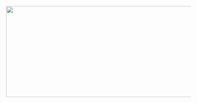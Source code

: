 ###

<img align="center" height="250" width="800" src="https://64.media.tumblr.com/573b688fbac605dde5807bf57b725bd5/tumblr_mvtft9G6Hm1si3qnko9_500.gifv"  />


###
